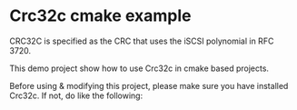 # Crc32c cmake example

CRC32C is specified as the CRC that uses the iSCSI polynomial in RFC 3720.

This demo project show how to use Crc32c in cmake based projects.

Before using & modifying this project, please make sure you have installed Crc32c. If not, do like the following:
